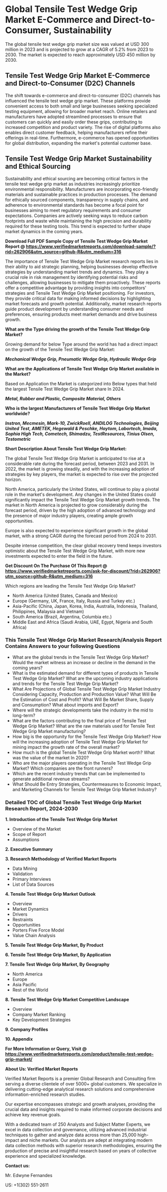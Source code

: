<h1>Global Tensile Test Wedge Grip Market E-Commerce and Direct-to-Consumer, Sustainability</h1><p class=""><p>The global tensile test wedge grip market size was valued at USD 300 million in 2023 and is projected to grow at a CAGR of 5.2% from 2023 to 2030. The market is expected to reach approximately USD 450 million by 2030.</p><h2>Tensile Test Wedge Grip Market E-Commerce and Direct-to-Consumer (D2C) Channels</h2><p>The shift towards e-commerce and direct-to-consumer (D2C) channels has influenced the tensile test wedge grip market. These platforms provide convenient access to both small and large businesses seeking specialized testing equipment, allowing for broader market reach. Online retailers and manufacturers have adopted streamlined processes to ensure that customers can quickly and easily order these grips, contributing to increased competition and product variety. The rise of digital platforms also enables direct customer feedback, helping manufacturers refine their offerings in real-time. Furthermore, e-commerce has opened opportunities for global distribution, expanding the market's potential customer base.</p><h2>Tensile Test Wedge Grip Market Sustainability and Ethical Sourcing</h2><p>Sustainability and ethical sourcing are becoming critical factors in the tensile test wedge grip market as industries increasingly prioritize environmental responsibility. Manufacturers are incorporating eco-friendly materials and sustainable practices in production processes. The demand for ethically sourced components, transparency in supply chains, and adherence to environmental standards has become a focal point for businesses aiming to meet regulatory requirements and consumer expectations. Companies are actively seeking ways to reduce carbon footprints and waste while maintaining the high precision and durability required for these testing tools. This trend is expected to further shape market dynamics in the coming years.</p></p><p class=""><strong>Download Full PDF Sample Copy of Tensile Test Wedge Grip Market Report @ <a href="https://www.verifiedmarketreports.com/download-sample/?rid=262906&utm_source=github-R&utm_medium=316" target="_blank">https://www.verifiedmarketreports.com/download-sample/?rid=262906&utm_source=github-R&utm_medium=316</a></strong></p><p>The importance of&nbsp;Tensile Test Wedge Grip Market research reports lies in their ability to aid strategic planning, helping businesses develop effective strategies by understanding market trends and dynamics. They play a crucial role in risk management by identifying potential risks and challenges, allowing businesses to mitigate them proactively. These reports offer a competitive advantage by providing insights into competitors' strategies and Tensile Test Wedge Grip Market positioning. For investors, they provide critical data for making informed decisions by highlighting market forecasts and growth potential. Additionally, market research reports guide product development by understanding consumer needs and preferences, ensuring products meet market demands and drive business growth.</p><p><strong>What are the&nbsp;Type driving the growth of the Tensile Test Wedge Grip Market?</strong></p><p id="" class="">Growing demand for below Type around the world has had a direct impact on the growth of the Tensile Test Wedge Grip Market:</p><p class=""><em><strong>Mechanical Wedge Grip, Pneumatic Wedge Grip, Hydraulic Wedge Grip</strong></em></p><p class=""><strong>What are the&nbsp;Applications&nbsp;of Tensile Test Wedge Grip Market available in the Market?</strong></p><p id="" class="">Based on Application the Market is categorized into Below types that held the largest Tensile Test Wedge Grip Market share In 2024.</p><p class=""><em><strong>Metal, Rubber and Plastic, Composite Material, Others</strong></em></p><p class=""><strong>Who is the largest Manufacturers of Tensile Test Wedge Grip Market worldwide?</strong></p><p><em><strong>Instron, Mecmesin, Mark-10, ZwickRoell, ANDILOG Technologies, Beijing United Test, AMETEK, Hegewald & Peschke, Hoytom, Labortech, Imada, Sophia High Tech, Cometech, Shimadzu, TestResources, Tinius Olsen, Testometric</strong></em></p><p id="" class=""><strong>Short Description About Tensile Test Wedge Grip Market:</strong></p><p>The global Tensile Test Wedge Grip Market is anticipated to rise at a considerable rate during the forecast period, between 2023 and 2031. In 2022, the market is growing steadily, and with the increasing adoption of strategies by key players, the market is expected to rise over the projected horizon.</p><p>North America, particularly the United States, will continue to play a pivotal role in the market's development. Any changes in the United States could significantly impact the Tensile Test Wedge Grip Market growth trends. The market in North America is projected to grow considerably during the forecast period, driven by the high adoption of advanced technology and the presence of major industry players, creating ample growth opportunities.</p><p>Europe is also expected to experience significant growth in the global market, with a strong CAGR during the forecast period from 2024 to 2031.</p><p>Despite intense competition, the clear global recovery trend keeps investors optimistic about the Tensile Test Wedge Grip Market, with more new investments expected to enter the field in the future.</p><p id="" class=""><strong>Get Discount On The Purchase Of This Report @ <a href="https://www.verifiedmarketreports.com/ask-for-discount/?rid=262906?utm_source=github-R&utm_medium=316" target="_blank">https://www.verifiedmarketreports.com/ask-for-discount/?rid=262906?utm_source=github-R&utm_medium=316</a></strong></p><p class="">Which regions are leading the Tensile Test Wedge Grip Market?</p><ul><li>North America (United States, Canada and Mexico)</li><li>Europe (Germany, UK, France, Italy, Russia and Turkey etc.)</li><li>Asia-Pacific (China, Japan, Korea, India, Australia, Indonesia, Thailand, Philippines, Malaysia and Vietnam)</li><li>South America (Brazil, Argentina, Columbia etc.)</li><li>Middle East and Africa (Saudi Arabia, UAE, Egypt, Nigeria and South Africa)</li></ul><h3 id="" class="">This Tensile Test Wedge Grip Market Research/Analysis Report Contains Answers to your following Questions</h3><ul><li>What are the global trends in the Tensile Test Wedge Grip Market? Would the market witness an increase or decline in the demand in the coming years?</li><li>What is the estimated demand for different types of products in Tensile Test Wedge Grip Market? What are the upcoming industry applications and trends for the Tensile Test Wedge Grip Market?</li><li>What Are Projections of Global Tensile Test Wedge Grip Market Industry Considering Capacity, Production and Production Value? What Will Be the Estimation of Cost and Profit? What Will Be Market Share, Supply and Consumption? What about imports and Export?</li><li>Where will the strategic developments take the industry in the mid to long-term?</li><li>What are the factors contributing to the final price of Tensile Test Wedge Grip Market? What are the raw materials used for Tensile Test Wedge Grip Market manufacturing?</li><li>How big is the opportunity for the Tensile Test Wedge Grip Market? How will the increasing adoption of Tensile Test Wedge Grip Market for mining impact the growth rate of the overall market?</li><li>How much is the global Tensile Test Wedge Grip Market worth? What was the value of the market In 2020?</li><li>Who are the major players operating in the Tensile Test Wedge Grip Market? Which companies are the front runners?</li><li>Which are the recent industry trends that can be implemented to generate additional revenue streams?</li><li>What Should Be Entry Strategies, Countermeasures to Economic Impact, and Marketing Channels for Tensile Test Wedge Grip Market Industry?</li></ul><h3 id="" class="">Detailed TOC of Global Tensile Test Wedge Grip Market Research Report, 2024-2030</h3><p id="" class=""><strong>1. Introduction of the Tensile Test Wedge Grip Market</strong></p><ul><li>Overview of the Market</li><li>Scope of Report</li><li>Assumptions</li></ul><p id="" class=""><strong>2. Executive Summary</strong></p><p id="" class=""><strong>3. Research Methodology of Verified Market Reports</strong></p><ul><li>Data Mining</li><li>Validation</li><li>Primary Interviews</li><li>List of Data Sources</li></ul><p id="" class=""><strong>4. Tensile Test Wedge Grip Market Outlook</strong></p><ul><li>Overview</li><li>Market Dynamics</li><li>Drivers</li><li>Restraints</li><li>Opportunities</li><li>Porters Five Force Model</li><li>Value Chain Analysis</li></ul><p id="" class=""><strong>5. Tensile Test Wedge Grip Market, By Product</strong></p><p id="" class=""><strong>6. Tensile Test Wedge Grip Market, By Application</strong></p><p id="" class=""><strong>7. Tensile Test Wedge Grip Market, By Geography</strong></p><ul><li>North America</li><li>Europe</li><li>Asia Pacific</li><li>Rest of the World</li></ul><p id="" class=""><strong>8. Tensile Test Wedge Grip Market Competitive Landscape</strong></p><ul><li>Overview</li><li>Company Market Ranking</li><li>Key Development Strategies</li></ul><p id="" class=""><strong>9. Company Profiles</strong></p><p id="" class=""><strong>10. Appendix</strong></p><p id="" class=""><strong>For More Information or Query, Visit @ <a href="https://www.verifiedmarketreports.com/product/tensile-test-wedge-grip-market/" target="_blank">https://www.verifiedmarketreports.com/product/tensile-test-wedge-grip-market/</a></strong></p><p id="" class=""><strong>About Us: Verified Market Reports</strong></p><p id="" class="">Verified Market Reports is a premier Global Research and Consulting firm serving a diverse clientele of over 5000+ global customers. We specialize in delivering cutting-edge analytical research solutions and comprehensive information-enriched research studies.</p><p id="" class="">Our expertise encompasses strategic and growth analyses, providing the crucial data and insights required to make informed corporate decisions and achieve key revenue goals.</p><p id="" class="">With a dedicated team of 250 Analysts and Subject Matter Experts, we excel in data collection and governance, utilizing advanced industrial techniques to gather and analyze data across more than 25,000 high-impact and niche markets. Our analysts are adept at integrating modern data collection methods with superior research methodologies, ensuring the production of precise and insightful research based on years of collective experience and specialized knowledge.</p><p id="" class=""><strong>Contact us:</strong></p><p id="" class="">Mr. Edwyne Fernandes</p><p id="" class="">US: +1(302) 551-2611</p>